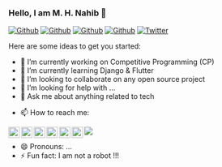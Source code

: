 ### Hello, I am M. H. Nahib 👋
<!--
[![HitCount](http://hits.dwyl.com/MHNahib/MHNahib.svg)](http://hits.dwyl.com/MHNahib/MHNahib)
-->

[![Github](https://img.shields.io/github/followers/MHNahib?style=social)](https://github.com/MHNahib)
[![Github](https://img.shields.io/github/last-commit/MHNahib/MHNahib)](https://github.com/MHNahib/MHNahib)
[![Github](https://img.shields.io/github/stars/MHNahib/MHNahib?style=social)](https://github.com/MHNahib/MHNahib)
[![Github](https://img.shields.io/github/watchers/MHNahib/MHNahib?style=social)](https://github.com/MHNahib/MHNahib)
[![Twitter](https://img.shields.io/twitter/url?style=social&url=https%3A%2F%2Ftwitter.com%2Fdamiarc_dev)](https://twitter.com/HNahib)

Here are some ideas to get you started:

- 🔭 I’m currently working on Competitive Programming (CP)
- 🌱 I’m currently learning Django & Flutter
- 👯 I’m looking to collaborate on any open source project
- 🤔 I’m looking for help with ...
- 💬 Ask me about anything related to tech
<!--
- 📫 How to reach me:  - [Facebook](https://www.facebook.com/profile.php?id=100017094937153),
                        - [Twitter](https://twitter.com/HNahib),
                        - [Linkedin](https://www.linkedin.com/in/mhnahib/)
-->

- 📫 How to reach me:  
<img src= "https://github-readme-stats.vercel.app/api?username=MHNahib&&show_icons=true&title_color=ffffff&icon_color=00ddff&text_color=daf7dc&bg_color=151515">

<a href="https://twitter.com/HNahib">
  <img align="left" alt="M. H. Nahib" width="22px" src="https://img.icons8.com/fluent/48/000000/twitter.png"/>
</a>
<a href="https://www.linkedin.com/in/mhnahib/">
  <img align="left" alt="Linkdein - M. H. Nahib" width="22px" src="https://cdn.jsdelivr.net/npm/simple-icons@v3/icons/linkedin.svg" />
</a>
<a href="https://github.com/MHNahib/">
  <img align="left" alt="Github- M. H. Nahib" width="22px" src="https://img.icons8.com/fluent/48/000000/github.png"/>
</a>
<a href="https://t.me/mhnahib">
  <img align="left" alt="Telegram - M. H. Nahib" width="22px" src="https://img.icons8.com/fluent/48/000000/telegram-app.png"/>
</a>
<a href="mailto:mhnahib@gmail.com">
  <img align="left" alt="Gmail - M. H. Nahib" width="22px" src="https://img.icons8.com/fluent/48/000000/gmail.png"/>
</a>
<a href="https://www.facebook.com/profile.php?id=100017094937153">
  <img align="left" alt="Facebook - M. H. Nahib" width="22px" src="https://img.icons8.com/android/24/000000/facebook.png"/>
</a>

- 😄 Pronouns: ...
- ⚡ Fun fact: I am not a robot !!!


